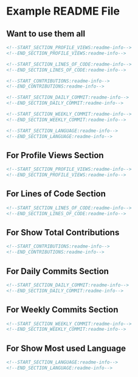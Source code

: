 # Example README File

## Want to use them all

```md
<!--START_SECTION_PROFILE_VIEWS:readme-info-->
<!--END_SECTION_PROFILE_VIEWS:readme-info-->

<!--START_SECTION_LINES_OF_CODE:readme-info-->
<!--END_SECTION_LINES_OF_CODE:readme-info-->

<!--START_CONTRIBUTIONS:readme-info-->
<!--END_CONTRIBUTIONS:readme-info-->

<!--START_SECTION_DAILY_COMMIT:readme-info-->
<!--END_SECTION_DAILY_COMMIT:readme-info-->

<!--START_SECTION_WEEKLY_COMMIT:readme-info-->
<!--END_SECTION_WEEKLY_COMMIT:readme-info-->

<!--START_SECTION_LANGUAGE:readme-info-->
<!--END_SECTION_LANGUAGE:readme-info-->
```

## For Profile Views Section

```md
<!--START_SECTION_PROFILE_VIEWS:readme-info-->
<!--END_SECTION_PROFILE_VIEWS:readme-info-->
```

## For Lines of Code Section

```md
<!--START_SECTION_LINES_OF_CODE:readme-info-->
<!--END_SECTION_LINES_OF_CODE:readme-info-->
```

## For Show Total Contributions

```md
<!--START_CONTRIBUTIONS:readme-info-->
<!--END_CONTRIBUTIONS:readme-info-->
```

## For Daily Commits Section

```md
<!--START_SECTION_DAILY_COMMIT:readme-info-->
<!--END_SECTION_DAILY_COMMIT:readme-info-->
```

## For Weekly Commits Section

```md
<!--START_SECTION_WEEKLY_COMMIT:readme-info-->
<!--END_SECTION_WEEKLY_COMMIT:readme-info-->
```

## For Show Most used Language

```md
<!--START_SECTION_LANGUAGE:readme-info-->
<!--END_SECTION_LANGUAGE:readme-info-->
```
